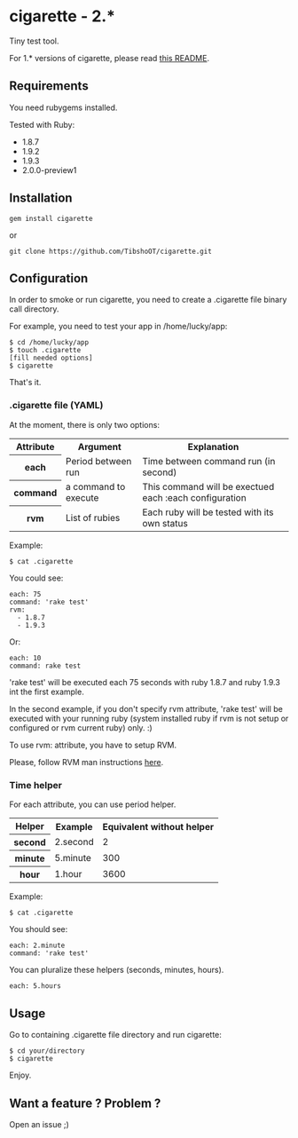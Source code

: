 # cigarette - 2.*

Tiny test tool.

For 1.* versions of cigarette, please read [this README](https://github.com/TibshoOT/cigarette/blob/master/README-v1.md).

## Requirements

You need rubygems installed.

Tested with Ruby:

* 1.8.7
* 1.9.2
* 1.9.3
* 2.0.0-preview1

## Installation

    gem install cigarette

or

    git clone https://github.com/TibshoOT/cigarette.git

## Configuration

In order to smoke or run cigarette, you need to create a .cigarette file binary call directory.

For example, you need to test your app in /home/lucky/app:

    $ cd /home/lucky/app
    $ touch .cigarette
    [fill needed options]
    $ cigarette

That's it.

### .cigarette file (YAML)

At the moment, there is only two options:

<table>
  <tr>
    <th>Attribute</th>
    <th>Argument</th>
    <th>Explanation</th>
  </tr>
  <tr>
    <th>each</th>
    <td>Period between run</td>
    <td>Time between command run (in second)</td>
  </tr>
  <tr>
    <th>command</th>
    <td>a command to execute</td>
    <td>This command will be exectued each :each configuration</td>
  </tr>
  <tr>
    <th>rvm</th>
    <td>List of rubies</td>
    <td>Each ruby will be tested with its own status</td>
  </tr>
</table>

Example:

    $ cat .cigarette

You could see:

    each: 75
    command: 'rake test'
    rvm:
      - 1.8.7
      - 1.9.3

Or:

    each: 10
    command: rake test

'rake test' will be executed each 75 seconds with ruby 1.8.7 and ruby 1.9.3 int the first example.

In the second example, if you don't specify rvm attribute, 'rake test' will be executed with your running ruby (system installed ruby if rvm is not setup or configured or rvm current ruby) only. :)

To use rvm: attribute, you have to setup RVM.

Please, follow RVM man instructions [here](https://rvm.io/).

### Time helper

For each attribute, you can use period helper.

<table>
  <tr>
    <th>Helper</th>
    <th>Example</th>
    <th>Equivalent without helper</th>
  </tr>
  <tr>
    <th>second</th>
    <td>2.second</td>
    <td>2</td>
  </tr>
  <tr>
    <th>minute</th>
    <td>5.minute</td>
    <td>300</td>
  </tr>
  <tr>
    <th>hour</th>
    <td>1.hour</td>
    <td>3600</td>
  </tr>
</table>

Example:

    $ cat .cigarette

You should see:

    each: 2.minute
    command: 'rake test'

You can pluralize these helpers (seconds, minutes, hours).

    each: 5.hours

## Usage

Go to containing .cigarette file directory and run cigarette:

    $ cd your/directory
    $ cigarette

Enjoy.

## Want a feature ? Problem ?

Open an issue ;)
